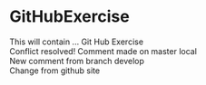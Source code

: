 # GitHubExercise
This will contain ...
Git Hub Exercise  
Conflict resolved!
Comment made on master local  
New comment from branch develop  
Change from github site
